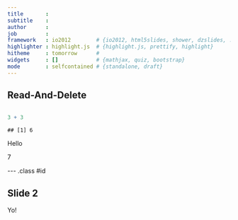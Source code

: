 ```yaml
---
title       :
subtitle    :
author      :
job         :
framework   : io2012        # {io2012, html5slides, shower, dzslides, ...}
highlighter : highlight.js  # {highlight.js, prettify, highlight}
hitheme     : tomorrow      #
widgets     : []            # {mathjax, quiz, bootstrap}
mode        : selfcontained # {standalone, draft}
---
```


## Read-And-Delete


```r

3 + 3
```

```
## [1] 6
```


Hello

7

--- .class #id

## Slide 2

Yo!




